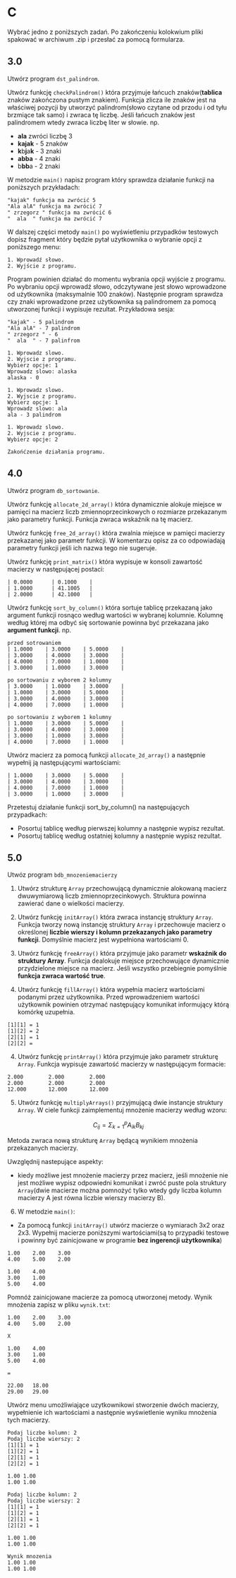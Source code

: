 # C

Wybrać jedno z poniższych zadań.
Po zakończeniu kolokwium pliki spakować w archiwum .zip i przesłać za pomocą formularza.

## 3.0
Utwórz program `dst_palindrom`.

Utwórz funkcję `checkPalindrom()` która przyjmuje łańcuch znaków(**tablica** znaków zakończona pustym znakiem). Funkcja zlicza ile znaków jest na właściwej pozycji by utworzyć palindrom(słowo czytane od przodu i od tyłu brzmiące tak samo) i zwraca tę liczbę. Jeśli łańcuch znaków jest palindromem wtedy zwraca liczbę liter w słowie. np.

- **ala** zwróci liczbę 3
- **kajak** - 5 znaków
- **k**b**j**a**k** - 3 znaki
- **abba** - 4 znaki
- b**bb**a - 2 znaki


W metodzie `main()` napisz program który sprawdza działanie funkcji na poniższych przykładach:
```
"kajak" funkcja ma zwrócić 5
"Ala alA" funkcja ma zwrócić 7
" zrzegorz " funkcja ma zwrócić 6
"  ala  " funkcja ma zwrócić 7
```

W dalszej części metody `main()` po wyświetleniu przypadków testowych dopisz fragment który będzie pytał użytkownika o wybranie opcji z poniższego menu:
```
1. Wprowadź słowo.
2. Wyjście z programu.
```
Program powinien działać do momentu wybrania opcji wyjście z programu.
Po wybraniu opcji wprowadź słowo, odczytywane jest słowo wprowadzone od użytkownika (maksymalnie 100 znaków). Następnie program sprawdza czy znaki wprowadzone przez użytkownika są palindromem za pomocą utworzonej funkcji i wypisuje rezultat. Przykładowa sesja:

```
"kajak" - 5 palindrom
"Ala alA" - 7 palindrom
" zrzegorz " - 6
"  ala  " - 7 palinfrom

1. Wprowadz slowo.
2. Wyjscie z programu.
Wybierz opcje: 1
Wprowadz slowo: alaska
alaska - 0

1. Wprowadz slowo.
2. Wyjscie z programu.
Wybierz opcje: 1
Wprowadz slowo: ala
ala - 3 palindrom

1. Wprowadz slowo.
2. Wyjscie z programu.
Wybierz opcje: 2

Zakońćzenie działania programu.
```

## 4.0
Utwórz program `db_sortowanie`.

Utwórz funkcję `allocate_2d_array()` która dynamicznie alokuje miejsce w pamięci na macierz liczb zmiennoprzecinkowych o rozmiarze przekazanym jako parametry funkcji. Funkcja zwraca wskaźnik na tę macierz.

Utwórz funkcję `free_2d_array()` która zwalnia miejsce w pamięci macierzy przekazanej jako parametr funkcji.
W komentarzu opisz za co odpowiadają parametry funkcji jeśli ich nazwa tego nie sugeruje.

Utwórz funkcję `print_matrix()` która wypisuje w konsoli zawartość macierzy w następującej postaci:

```terminal
| 0.0000      | 0.1000    |
| 1.0000      | 41.1005   |
| 2.0000      | 42.1000   |
```

Utwórz  funkcję `sort_by_column()` która sortuje tablicę przekazaną jako argument funkcji rosnąco według wartości w wybranej kolumnie. Kolumnę według której ma odbyć się sortowanie powinna być przekazana jako **argument funkcji**. np.

```
przed sotrowaniem
| 1.0000    | 3.0000    | 5.0000    |
| 3.0000    | 4.0000    | 3.0000    |
| 4.0000    | 7.0000    | 1.0000    |
| 3.0000    | 1.0000    | 3.0000    |

po sortowaniu z wyborem 2 kolumny
| 3.0000    | 1.0000    | 3.0000    |
| 1.0000    | 3.0000    | 5.0000    |
| 3.0000    | 4.0000    | 3.0000    |
| 4.0000    | 7.0000    | 1.0000    |

po sortowaniu z wyborem 1 kolumny
| 1.0000    | 3.0000    | 5.0000    |
| 3.0000    | 4.0000    | 3.0000    |
| 3.0000    | 1.0000    | 3.0000    |
| 4.0000    | 7.0000    | 1.0000    |
```

Utwórz macierz za pomocą funkcji `allocate_2d_array()` a następnie wypełnij ją następującymi wartościami:

```
| 1.0000    | 3.0000    | 5.0000    |
| 3.0000    | 4.0000    | 3.0000    |
| 4.0000    | 7.0000    | 1.0000    |
| 3.0000    | 1.0000    | 3.0000    |
```
Przetestuj działanie funkcji sort_by_column() na następujących przypadkach:
- Posortuj tablicę według pierwszej kolumny a następnie wypisz rezultat.
- Posortuj tablicę według ostatniej kolumny a następnie wypisz rezultat.

## 5.0

Utwóz program `bdb_mnozeniemacierzy`

1. Utwórz strukturę `Array` przechowującą dynamicznie alokowaną macierz dwuwymiarową liczb zmiennoprzecinkowych. Struktura powinna zawierać dane o wielkości macierzy.

2. Utwórz funkcję `initArray()` która zwraca instancję struktury `Array`. Funkcja tworzy nową instancję struktury `Array` i przechowuje macierz o określonej **liczbie wierszy i kolumn przekazanych jako parametry funkcji**. Domyślnie macierz jest wypełniona wartościami 0.

3. Utwórz funkcję `freeArray()` która przyjmuje jako parametr **wskaźnik do struktury Array**. Funkcja dealokuje miejsce przechowujące dynamicznie przydzielone miejsce na macierz. Jeśli wszystko przebiegnie pomyślnie **funkcja zwraca wartość true**.

4. Utwórz funkcję `fillArray()` która wypełnia macierz wartościami podanymi przez użytkownika. Przed wprowadzeniem wartości użytkownik powinien otrzymać następujący komunikat informujący którą komórkę uzupełnia.

```
[1][1] = 1
[1][2] = 2
[2][1] = 1
[2][2] =
```

4. Utwórz funkcję `printArray()` która przyjmuje jako parametr strukturę `Array`.
Funkcja wypisuje zawartość macierzy w następującym formacie:

```terminal
2.000        2.000        2.000
2.000        2.000        2.000
12.000       12.000       12.000
```

5. Utwórz funkcję `multiplyArrays()` przyjmującą dwie instancje struktury `Array`. W ciele funkcji zaimplementuj mnożenie macierzy według wzoru:

$$
C_{ij} = \Sigma_{k=1}^{p} A_{ik} B_{kj}
$$

Metoda zwraca nową strukturę `Array` będącą wynikiem mnożenia przekazanych macierzy.

Uwzględnij nastepujące aspekty:
- kiedy możliwe jest mnożenie macierzy przez macierz, jeśli mnożenie nie jest możliwe wypisz odpowiedni komunikat i zwróć puste pola struktury `Array`(dwie macierze można pomnożyć tylko wtedy gdy liczba kolumn macierzy A jest równa liczbie wierszy macierzy B).

6. W metodzie `main()`:
- Za pomocą funkcji `initArray()` utwórz macierze o wymiarach 3x2 oraz 2x3. Wypełnij macierze poniższymi wartościami(są to przypadki testowe i powinny być zainicjowane w programie **bez ingerencji użytkownika**)

```
1.00    2.00    3.00
4.00    5.00	2.00
```
```
1.00	4.00
3.00	1.00
5.00	4.00
```

Pomnóż zainicjowane macierze za pomocą utworzonej metody. Wynik mnożenia zapisz w pliku `wynik.txt`:
```
1.00    2.00    3.00
4.00    5.00	2.00

X

1.00	4.00
3.00	1.00
5.00	4.00

=

22.00	18.00
29.00	29.00
```

Utwórz menu umożliwiające uzytkownikowi stworzenie dwóch macierzy, wypełnienie ich wartościami a następnie wyświetlenie wyniku mnożenia tych macierzy.

```
Podaj liczbe kolumn: 2
Podaj liczbe wierszy: 2
[1][1] = 1
[1][2] = 1
[2][1] = 1
[2][2] = 1

1.00 1.00
1.00 1.00

Podaj liczbe kolumn: 2
Podaj liczbe wierszy: 2
[1][1] = 1
[1][2] = 1
[2][1] = 1
[2][2] = 1

1.00 1.00
1.00 1.00

Wynik mnozenia
1.00 1.00
1.00 1.00
```